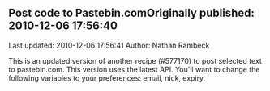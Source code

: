## Post code to Pastebin.comOriginally published: 2010-12-06 17:56:40 
Last updated: 2010-12-06 17:56:41 
Author: Nathan Rambeck 
 
This is an updated version of another recipe (#577170) to post selected text to pastebin.com. This version uses the latest API. You'll want to change the following variables to your preferences: email, nick, expiry.
